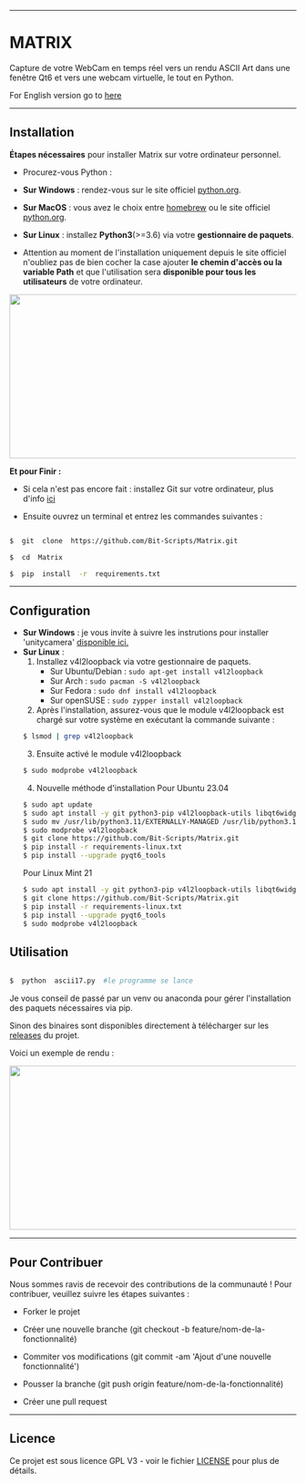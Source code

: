 
- - - -

# MATRIX #

Capture de votre WebCam en temps réel vers un rendu ASCII Art dans une fenêtre Qt6 et vers une webcam virtuelle, le tout en Python.

For English version go to [here](./README-ENGLISH.md)

- - - -

## Installation ##

__**Étapes nécessaires**__ pour installer Matrix sur votre ordinateur personnel.

* Procurez-vous Python :

*  **Sur Windows** : rendez-vous sur le site officiel [python.org](https://www.python.org/).

*  **Sur MacOS** : vous avez le choix entre [homebrew](https://brew.sh/index_fr) ou le site officiel [python.org](https://www.python.org/).

*  **Sur Linux** : installez **Python3**(>=3.6) via votre **gestionnaire de paquets**.

* Attention au moment de l'installation uniquement depuis le site officiel n'oubliez pas de bien cocher la case ajouter **le chemin d'accès ou la variable Path** et que l'utilisation sera **disponible pour tous les utilisateurs** de votre ordinateur.

  

<img  src="https://linuxhint.com/wp-content/uploads/2022/09/How-to-Add-Python-to-Windows-Path-3.png"  data-canonical-src="https://linuxhint.com/wp-content/uploads/2022/09/How-to-Add-Python-to-Windows-Path-3.png"  width="512"  height="288"  />

  

__**Et pour Finir :**__

  

* Si cela n'est pas encore fait : installez Git sur votre ordinateur, plus d'info [ici](https://git-scm.com/book/fr/v2/D%C3%A9marrage-rapide-Installation-de-Git)

* Ensuite ouvrez un terminal et entrez les commandes suivantes :

```bash

$  git  clone  https://github.com/Bit-Scripts/Matrix.git

$  cd  Matrix

$  pip  install  -r  requirements.txt

```

  

- - - -
## Configuration ##

*  **Sur Windows** : je vous invite à suivre les instrutions pour installer 'unitycamera' [disponible ici.](https://github.com/schellingb/UnityCapture)
*  **Sur Linux** : 
    1.  Installez v4l2loopback via votre gestionnaire de paquets.
        -   Sur Ubuntu/Debian : `sudo apt-get install v4l2loopback`
        -   Sur Arch : `sudo pacman -S v4l2loopback`
        -   Sur Fedora : `sudo dnf install v4l2loopback`
        -   Sur openSUSE : `sudo zypper install v4l2loopback`
    2. Après l'installation, assurez-vous que le module v4l2loopback est chargé sur votre système en exécutant la commande suivante :
    ```bash
    $ lsmod | grep v4l2loopback
    ```
    3. Ensuite activé le module v4l2loopback
    ```bash
    $ sudo modprobe v4l2loopback
    ```
    4. Nouvelle méthode d'installation
    Pour Ubuntu 23.04
    ```bash    
    $ sudo apt update
    $ sudo apt install -y git python3-pip v4l2loopback-utils libqt6widgets6 libqt6core6 libqt6multimedia6 gstreamer1.0-opencv libopencv-apps2d libopencv-core406 libopencv-imgcodecs406 libopencv-imgproc406 $ libopencv-objdetect406 libopencv-photo406 libopencv-shape406 libopencv-video406 libopencv-videoio406 opencv-data ffmpeg gstreamer1.0-libav v4l2loopback-utils v4l2loopback-dkms
    $ sudo mv /usr/lib/python3.11/EXTERNALLY-MANAGED /usr/lib/python3.11/EXTERNALLY-MANAGED.old
    $ sudo modprobe v4l2loopback
    $ git clone https://github.com/Bit-Scripts/Matrix.git
    $ pip install -r requirements-linux.txt
    $ pip install --upgrade pyqt6_tools
    ```
    Pour Linux Mint 21
    ```bash
    $ sudo apt install -y git python3-pip v4l2loopback-utils libqt6widgets6 libqt6core6 libqt6multimedia6 gstreamer1.0-opencv libopencv-apps2d opencv-data ffmpeg gstreamer1.0-libav v4l2loopback-utils v4l2loopback-dkms
    $ git clone https://github.com/Bit-Scripts/Matrix.git
    $ pip install -r requirements-linux.txt
    $ pip install --upgrade pyqt6_tools
    $ sudo modprobe v4l2loopback
    ```

## Utilisation ##

```bash

$  python  ascii17.py  #le programme se lance

```
Je vous conseil de passé par un venv ou anaconda pour gérer l'installation des paquets nécessaires via pip.

Sinon des binaires sont disponibles directement à télécharger sur les [releases](https://github.com/Bit-Scripts/Matrix/releases) du projet. 
  

Voici un exemple de rendu :

<img  src="./Matrix.GIF"  data-canonical-src="https://cdn.discordapp.com/attachments/1077054466181832724/1077627784656080936/image.png"  width="512"  height="288"  />

  

- - - -

## Pour Contribuer ##

  

Nous sommes ravis de recevoir des contributions de la communauté ! Pour contribuer, veuillez suivre les étapes suivantes :

  

* Forker le projet

* Créer une nouvelle branche (git checkout -b feature/nom-de-la-fonctionnalité)

* Commiter vos modifications (git commit -am 'Ajout d'une nouvelle fonctionnalité')

* Pousser la branche (git push origin feature/nom-de-la-fonctionnalité)

* Créer une pull request

  

- - - -

## Licence ##

Ce projet est sous licence GPL V3 - voir le fichier [LICENSE](./LICENSE.md) pour plus de détails.
